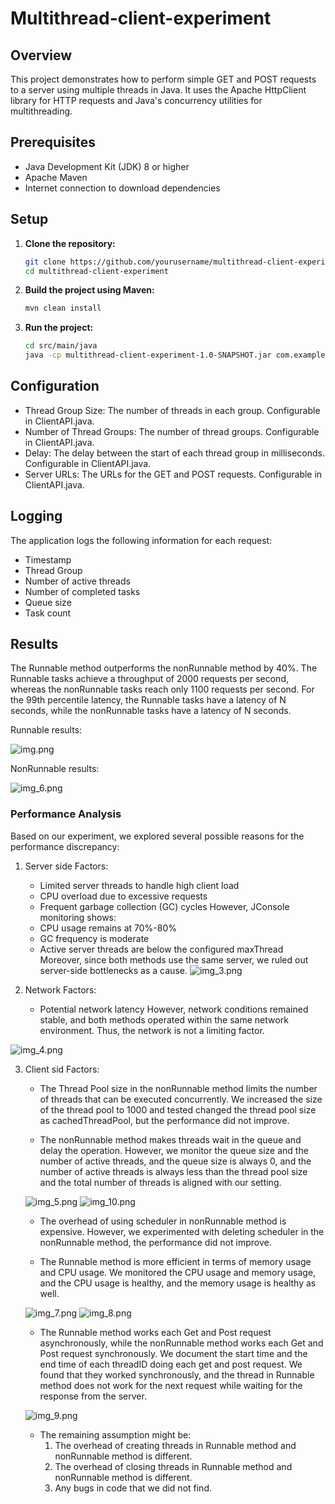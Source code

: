 # Multithread-client-experiment
## Overview
This project demonstrates how to perform simple GET and POST requests to a server using multiple threads in Java. It uses the Apache HttpClient library for HTTP requests and Java's concurrency utilities for multithreading.

## Prerequisites
- Java Development Kit (JDK) 8 or higher
- Apache Maven
- Internet connection to download dependencies

## Setup
1. **Clone the repository:**
   ```sh
   git clone https://github.com/yourusername/multithread-client-experiment.git
   cd multithread-client-experiment
   ```
2. **Build the project using Maven:**  
   ```sh
   mvn clean install
    ```
3. **Run the project:**  
   ```sh
   cd src/main/java
   java -cp multithread-client-experiment-1.0-SNAPSHOT.jar com.example.ClientAPI
   ```

## Configuration
- Thread Group Size: The number of threads in each group. Configurable in ClientAPI.java.
- Number of Thread Groups: The number of thread groups. Configurable in ClientAPI.java.
- Delay: The delay between the start of each thread group in milliseconds. Configurable in ClientAPI.java.
- Server URLs: The URLs for the GET and POST requests. Configurable in ClientAPI.java.

## Logging
The application logs the following information for each request:  
- Timestamp 
- Thread Group 
- Number of active threads 
- Number of completed tasks 
- Queue size 
- Task count

## Results
The Runnable method outperforms the nonRunnable method by 40%. The Runnable tasks achieve a throughput of 2000 requests 
per second, whereas the nonRunnable tasks reach only 1100 requests per second. For the 99th percentile latency, the 
Runnable tasks have a latency of N seconds, while the nonRunnable tasks have a latency of N seconds.

Runnable results:

![img.png](img.png)

NonRunnable results:

![img_6.png](img_6.png)

### Performance Analysis
Based on our experiment, we explored several possible reasons for the performance discrepancy:
1. Server side Factors:
    - Limited server threads to handle high client load
    - CPU overload due to excessive requests
    - Frequent garbage collection (GC) cycles
However, JConsole monitoring shows:
    - CPU usage remains at 70%-80%
    - GC frequency is moderate
    - Active server threads are below the configured maxThread
Moreover, since both methods use the same server, we ruled out server-side bottlenecks as a cause.
![img_3.png](img_3.png)
   
2. Network Factors:
    - Potential network latency
However, network conditions remained stable, and both methods operated within the same network environment.
Thus, the network is not a limiting factor.

![img_4.png](img_4.png)
   
3. Client sid Factors:
   - The Thread Pool size in the nonRunnable method limits the number of threads that can be executed concurrently.
   We increased the size of the thread pool to 1000 and tested changed the thread pool size as cachedThreadPool, but the
    performance did not improve.

   - The nonRunnable method makes threads wait in the queue and delay the operation.
   However, we monitor the queue size and the number of active threads, and the queue size is always 0, and the number
    of active threads is always less than the thread pool size and the total number of threads is aligned with our 
   setting.
   
   ![img_5.png](img_5.png)
   ![img_10.png](img_10.png)
   - The overhead of using scheduler in nonRunnable method is expensive.
   However, we experimented with deleting scheduler in the nonRunnable method, the performance did not improve.

   - The Runnable method is more efficient in terms of memory usage and CPU usage.
    We monitored the CPU usage and memory usage, and the CPU usage is healthy, and the memory usage is healthy as well.
   
   ![img_7.png](img_7.png)
   ![img_8.png](img_8.png)
   
   - The Runnable method works each Get and Post request asynchronously, while the nonRunnable method works each Get and
    Post request synchronously.
      We document the start time and the end time of each threadID doing each get and post request. We found that they worked
      synchronously, and the thread in Runnable method does not work for the next request while waiting for the response 
      from the server.
   
   ![img_9.png](img_9.png)

   - The remaining assumption might be:
     1. The overhead of creating threads in Runnable method and nonRunnable method is different.
     2. The overhead of closing threads in Runnable method and nonRunnable method is different.
     3. Any bugs in code that we did not find.
